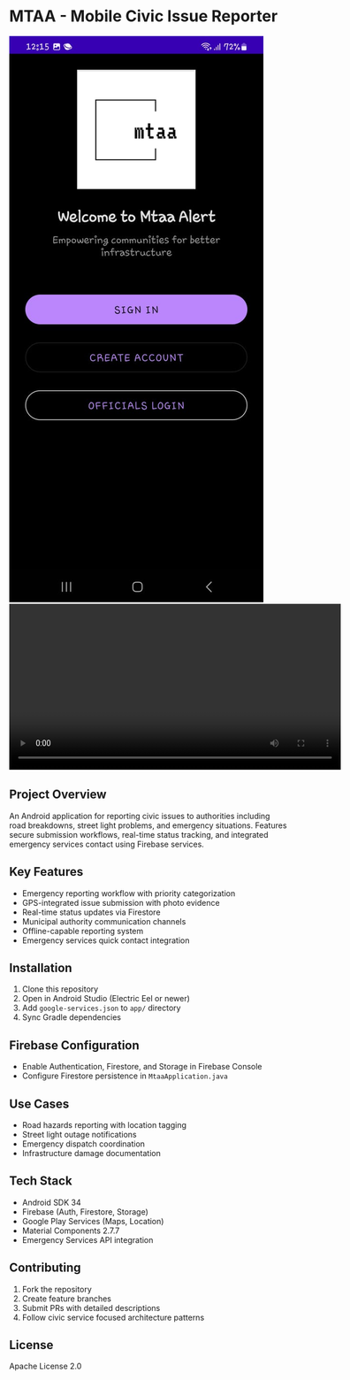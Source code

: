 # MTAA - Mobile Civic Issue Reporter

[![Watch the demo](demoimg.jpg)](https://youtube.com/shorts/OA9m7mWjIg0?feature=share?autoplay=1)
<video src="demo.mp4" controls width="600"></video>



## Project Overview
An Android application for reporting civic issues to authorities including road breakdowns, street light problems, and emergency situations. Features secure submission workflows, real-time status tracking, and integrated emergency services contact using Firebase services.

## Key Features
- Emergency reporting workflow with priority categorization
- GPS-integrated issue submission with photo evidence
- Real-time status updates via Firestore
- Municipal authority communication channels
- Offline-capable reporting system
- Emergency services quick contact integration

## Installation
1. Clone this repository
2. Open in Android Studio (Electric Eel or newer)
3. Add `google-services.json` to `app/` directory
4. Sync Gradle dependencies

## Firebase Configuration
- Enable Authentication, Firestore, and Storage in Firebase Console
- Configure Firestore persistence in `MtaaApplication.java`

## Use Cases
- Road hazards reporting with location tagging
- Street light outage notifications
- Emergency dispatch coordination
- Infrastructure damage documentation

## Tech Stack
- Android SDK 34
- Firebase (Auth, Firestore, Storage)
- Google Play Services (Maps, Location)
- Material Components 2.7.7
- Emergency Services API integration

## Contributing
1. Fork the repository
2. Create feature branches
3. Submit PRs with detailed descriptions
4. Follow civic service focused architecture patterns

## License
Apache License 2.0